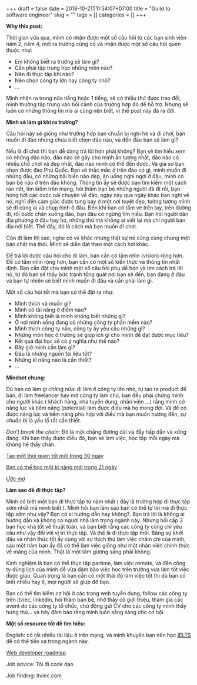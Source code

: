 +++ 
draft = false
date = 2018-10-21T11:54:07+07:00
title = "Guild to software engineer"
slug = "" 
tags = []
categories = []
+++

**Why this post:**

Thời gian vừa qua, mình có nhận được một số câu hỏi từ các bạn sinh viên năm 2, năm 4, mới ra trường cũng có và nhận được một số câu hỏi quen thuộc như:

- Em không biết ra trường sẽ làm gì?
- Cần phải tập trung học những môn nào?
- Nên đi thực tập khi nào?
- Nên chọn công ty lớn hay công ty nhỏ?
- …

Mình nhận ra trong nữa tiếng hoặc 1 tiếng, sẽ có thiều thứ được trao đổi, mình thường tập trung vào bối cảnh của trường hợp đó để hỗ trợ. Nhưng sẽ luôn có những thông tin mà ai cũng nên biết, vì thế post này đã ra đời.

**Mình sẽ làm gì khi ra trường?**

Câu hỏi này sẽ giống như trường hợp bạn chuẩn bị nghỉ hè và đi chơi, bạn muốn đi đảo nhưng chưa biết chọn đảo nào, và đến đảo bạn sẽ làm gì?

Nếu là đi chơi thì bạn dễ dàng trả lời hơn phải không?
Bạn sẽ tìm hiểu xem có những đảo nào, đảo nào sẽ gây cho mình ấn tượng nhất, đảo nào có nhiều chỗ chơi và đẹp nhất, đảo nào mình có thể đến được. Và giả sử bạn chọn được đảo Phú Quốc. Bạn sẽ thắc mắc ở trên đảo có gì, mình muốn đi những đâu, có những bãi biển nào đẹp, ăn uống nghỉ ngơi ở đâu, mình có bạn bè nào ở trên đảo không. Thông tin ấy sẽ được bạn tìm kiếm một cách ráo riết, tìm kiếm trên mạng, hỏi thăm bạn bè những người đã đi rồi, bạn hóng hớt các cuộc nói chuyện về đảo, ngày này qua ngày khác bạn nghĩ về nó, nghĩ đến cảm giác được tung bay ở một nơi tuyệt đẹp, tưởng tượng mình sẽ đi cùng ai và chụp hình ở đâu. Đến khi bạn có tấm vé trên tay, trên đường đi, rồi bước chân xuống đảo, bạn đâu có ngừng tìm hiểu. Bạn hỏi người dân địa phương ở đâu hay ho, những thứ mà không ai viết lại mà chỉ người bản địa nới biết.
Thế đấy, đó là cách mà bạn muốn đi chơi.

Còn đi làm thì sao, nghe có vẻ khác nhưng thật sự nó cũng cùng chung một bản chất mà thôi. Mình sẽ diễn đạt theo một cách hơi khác.

Để trả lời được câu hỏi cho đi làm, bạn cần có tầm nhìn (vision) rộng hơn. Để có tầm nhìn rộng hơn, bạn cần có một số kiến thức và thông tin nhất định. Bạn cần đặt cho mình một số câu hỏi phụ dễ hơn và tìm cách trả lời nó, từ đó bạn sẽ thấy bức tranh tổng quát nơi bạn sẽ đến, bạn đang ở đâu và bạn tự nhiên sẽ biết mình muốn đi đâu và cần phải làm gì.

Một số câu hỏi tốt mà bạn có thể đặt ra như:

- Mình thích và muốn gì?
- Mình có tài năng ở điểm nào?
- Mình không biết là mình không biết những gì?
- Ở nơi mình sống đang có những công ty phần mềm nào?
- Mình thích công ty nào, công ty ấy yêu cầu những gì?
- Những môn học ở trường sẽ giúp ích gì cho mình để đạt được mục tiêu?
- Kết quả đại học sẽ có ý nghĩa như thế nào?
- Bây giờ mình cần làm gì?
- Đâu là những nguồn tài liệu tốt?
- Những kĩ năng nào là cần thiết?
- …

**Mindset chung:**

Dù bạn có làm gì chăng nữa: đi làm ở công ty lớn nhỏ, tự tạo ra product để bán, đi làm freelancer hay mở công ty làm chủ, bạn đều phải chứng minh cho người khác ( khách hàng, nhà tuyển dụng, nhân viên …) rằng mình có năng lực và tiềm năng (potential) làm được điều mà họ mong đợi.
Và để có được năng lực và tiềm năng phù hợp với điều mà bạn muốn hướng đến, *sự chuẩn bị* là yếu tố rất cần thiết.

*Don’t break the chain:*
Đó là một chặng đường dài và đầy hấp dẫn và xứng đáng. Khi bạn thấy được điều đó, bạn sẽ làm việc, học tập mỗi ngày mà không hề thấy chán.

[Tạo một thói quen tốt mới trong 30 ngày](https://www.ted.com/talks/matt_cutts_try_something_new_for_30_days?language=vi)

[Bạn có thể học một kĩ năng mới trong 21 ngày](https://www.youtube.com/watch?v=5MgBikgcWnY)

[Ước mơ](https://www.youtube.com/watch?v=g-jwWYX7Jlo)

**Làm sao để đi thực tập?**

Mình có biết một bạn đi thực tập từ năm nhất ( đây là trường hợp đi thực tập sớm nhất mà mình biết ). Mình hỏi bạn làm sao bạn có thể tự tin mà đi thực tập sớm như vậy? Bạn có ai hướng dẫn hay không?.
Bạn trả lời là không ai hướng dẫn và không có người nhà làm trong ngành này. Nhưng hồi cấp 3 bạn học khá tốt về thuật toán, và bạn biết rằng các công ty cũng chỉ yêu cầu như vậy đối với vị trí thực tập. Và thế là đi thực tập thôi.
Bằng sự khởi đầu và nhận thức tốt ấy cùng với sự thích thú làm việc chăm chỉ của mình, sau một năm bạn ấy đã có thể làm việc giống như một nhân viên chính thức về mảng của mình.
Thật là một tấm gương sáng phải không. 

Kinh nghiệm là bạn có thể thực tập partime, làm việc remote, và đến công ty đúng lịch của mình để vừa đảm bảo việc học trên trường vừa làm tốt việc được giao. Quan trọng là bạn cần có một thái độ làm việc tốt thì dù bạn có biết nhiều hay ít, mọi người sẽ giúp đỡ bạn.

Bạn có thể tìm kiếm cơ hội ở các trang web tuyển dụng, follow các công ty trên itviec, linkedin, hỏi thăm bạn bè, nhờ thầy cô giới thiệu, tham gia các event do các công ty tổ chức, chủ động gửi CV cho các công ty mình thấy hứng thú… và hãy đảm bảo rằng mình luôn sẵng sàng cho cơ hội.

**Một số resource tốt để tìm hiểu:**

English: có rất nhiều tài liệu ở trên mạng, và mình khuyên bạn nên học [IELTS](https://www.ielts.org/) để có thể tiến xa trong ngành này.

[Web developer roadmap](https://github.com/kamranahmedse/developer-roadmap)

Job advice: Tôi đi code dạo

Job finding: itviec.com
